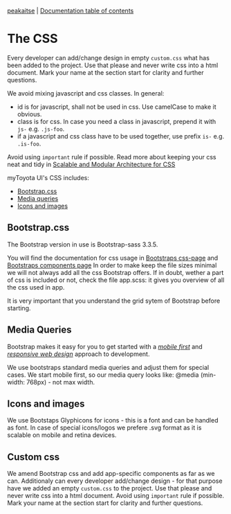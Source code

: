 [peakaitse](http://ux.netgroupdigital.com/peakaitse/) | [Documentation table of contents](TOC.md)

# The CSS

Every developer can add/change design in empty `custom.css` what has been added to the project. Use that please and never write css into a html document. Mark your name at the section start for clarity and further questions.

We avoid mixing javascript and css classes. In general:

* id is for javascript, shall not be used in css. Use camelCase to make it obvious.
* class is for css. In case you need a class in javascript, prepend it with `js-` e.g. `.js-foo`.
* if a javascript and css class have to be used together, use prefix `is-` e.g. `.is-foo`.

Avoid using `important` rule if possible. Read more about keeping your css neat and tidy in [Scalable and Modular Architecture for CSS](https://smacss.com/)

myToyota UI's CSS includes:

* [Bootstrap.css](#bootstrapcss)
* [Media queries](#media-queries)
* [Icons and images](#icons-images)

## Bootstrap.css

The Bootstrap version in use is Bootstrap-sass 3.3.5.

You will find the documentation for css usage in [Bootstraps css-page](http://getbootstrap.com/css/) and [Bootstraps components page](http://getbootstrap.com/components/)
In order to make keep the file sizes minimal we will not always add all the css Bootstrap offers. If in doubt, wether a part of css is included or not, check the file app.scss: it gives you overview of all the css used in app.

It is very important that you understand the grid sytem of Bootstrap before starting.

## Media Queries

Bootstrap makes it easy for you to get started with a
[_mobile first_](http://www.lukew.com/presos/preso.asp?26) and [_responsive web
design_](http://www.alistapart.com/articles/responsive-web-design/) approach to
development.

We use bootstraps standard media queries and adjust them for special cases. We start mobile first, so our media query looks like: @media (min-width: 768px) - not max width.

## Icons and images

We use Bootstaps Glyphicons for icons - this is a font and can be handled as font. In case of special icons/logos we prefere .svg format as it is scalable on mobile and retina devices.

## Custom css

We amend Bootstrap css and add app-specific components as far as we can. Additionaly can every developer add/change design - for that purpose have we added an empty `custom.css` to the project. Use that please and never write css into a html document. Avoid using `important` rule if possible. Mark your name at the section start for clarity and further questions.
